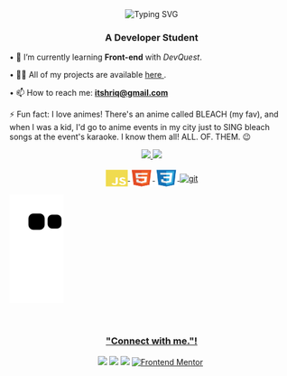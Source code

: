 


<div align="center">
  <img src="https://readme-typing-svg.herokuapp.com?font=Yomogi&size=30&pause=1000&color=0F71FF&center=true&vCenter=true&width=435&lines=++Hi%2C+I'm+Henry!" alt="Typing SVG" /></a>

  ### <p align="center"> <strong> A Developer Student </strong> </p>

</div>



• 🌱 I’m currently learning **Front-end** with *DevQuest*.

• 👨‍💻 All of my projects are available <a href="https://github.com/HHriq?tab=repositories" target="_blank"> here </a>.

• 📫 How to reach me: **itshriq@gmail.com**

⚡ Fun fact: I love animes! There's an anime called BLEACH (my fav), and when I was a kid, I'd go to anime events in my city just to SING bleach songs at the event's karaoke. I know them all! ALL. OF. THEM. 😉


<div align="center">
  <a href="https://github.com/HHriq">
  <img height="180em" src="https://github-readme-stats.vercel.app/api?username=HHriq&show_icons=true&theme=buefy&include_all_commits=true&count_private=true"/>
  <img height="180em" src="https://github-readme-stats.vercel.app/api/top-langs/?username=HHriq&layout=compact&langs_count=6&theme=buefy"/>
</div>

<div align="center" style="display: inline_block"><br>
  <img align="center" alt="Js" height="30" width="40" src="https://raw.githubusercontent.com/devicons/devicon/master/icons/javascript/javascript-plain.svg">
  <img align="center" alt="HTML" height="30" width="40" src="https://raw.githubusercontent.com/devicons/devicon/master/icons/html5/html5-original.svg">
  <img align="center" alt="CSS" height="30" width="40" src="https://raw.githubusercontent.com/devicons/devicon/master/icons/css3/css3-original.svg">
  <img align="center" alt="git" height="30" width="40" src="https://cdn.jsdelivr.net/gh/devicons/devicon/icons/git/git-plain.svg">
</div>
 

  
  ![Snake animation](https://github.com/HHriq/HHriq/blob/output/github-contribution-grid-snake.svg)
  
  
 <br>
 
  ### <p align="center">"Connect with me."!</p> 
 
<div align="center"> 
  
  <a href="https://www.linkedin.com/in/hriq/" target="_blank"><img src="https://img.shields.io/badge/-LinkedIn-%230077B5?style=for-the-badge&logo=linkedin&logoColor=white" target="_blank"></a> 
  <a href="https://www.instagram.com/hriq/" target="_blank"><img src="https://img.shields.io/badge/-Instagram-%23E4405F?style=for-the-badge&logo=instagram&logoColor=white" target="_blank"></a>
  <a href="mailto:itshriq@gmail.com"><img src="https://img.shields.io/badge/-Gmail-%23333?style=for-the-badge&logo=gmail&logoColor=white" target="_blank"></a>
  [![Frontend Mentor](https://img.shields.io/badge/-Frontend%20Mentor-5F3DC4?style=for-the-badge&logo=FrontendMentor&logoColor=white&link=https://www.frontendmentor.io/profile/HHriq)](https://www.frontendmentor.io/profile/HHriq)&nbsp;
 
</div>



